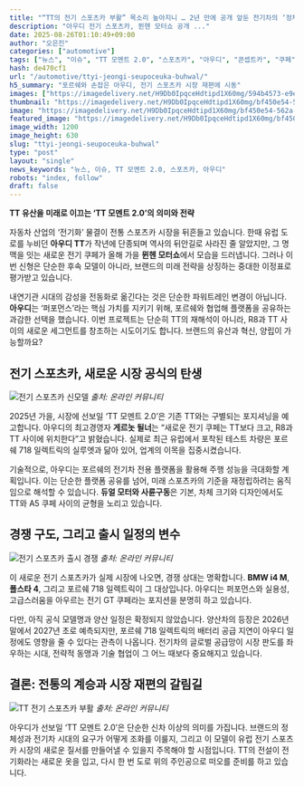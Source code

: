 ```yaml
---
title: "“TT의 전기 스포츠카 부활” 목소리 높아지니 … 2년 만에 공개 앞둔 전기차의 ‘정체’"
description: "아우디 전기 스포츠카, 뮌헨 모터쇼 공개 ..."
date: 2025-08-26T01:10:49+09:00
author: "오은진"
categories: ["automotive"]
tags: ["뉴스", "이슈", "TT 모멘트 2.0", "스포츠카", "아우디", "콘셉트카", "쿠페", "전기스포츠카시장", "프리미엄자동차트렌드"]
hash: de470cf1
url: "/automotive/ttyi-jeongi-seupoceuka-buhwal/"
h5_summary: "포르쉐와 손잡은 아우디, 전기 스포츠카 시장 재편에 시동"
images: ["https://imagedelivery.net/H9Db0IpqceHdtipd1X60mg/594b4573-e9ef-4d18-15b4-5cc268c3ea00/public", "https://imagedelivery.net/H9Db0IpqceHdtipd1X60mg/bf450e54-562a-4f24-8fe6-6a4066eaa700/public", "https://imagedelivery.net/H9Db0IpqceHdtipd1X60mg/50efc0e6-356d-4169-0a23-e6a451824800/public", "https://imagedelivery.net/H9Db0IpqceHdtipd1X60mg/ecc09973-3be2-4eb6-7435-4e4097928200/public"]
thumbnail: "https://imagedelivery.net/H9Db0IpqceHdtipd1X60mg/bf450e54-562a-4f24-8fe6-6a4066eaa700/public"
image: "https://imagedelivery.net/H9Db0IpqceHdtipd1X60mg/bf450e54-562a-4f24-8fe6-6a4066eaa700/public"
featured_image: "https://imagedelivery.net/H9Db0IpqceHdtipd1X60mg/bf450e54-562a-4f24-8fe6-6a4066eaa700/public"
image_width: 1200
image_height: 630
slug: "ttyi-jeongi-seupoceuka-buhwal"
type: "post"
layout: "single"
news_keywords: "뉴스, 이슈, TT 모멘트 2.0, 스포츠카, 아우디"
robots: "index, follow"
draft: false
---
```


**TT 유산을 미래로 이끄는 ‘TT 모멘트 2.0’의 의미와 전략**

자동차 산업의 ‘전기화’ 물결이 전통 스포츠카 시장을 뒤흔들고 있습니다. 한때 유럽 도로를 누비던 **아우디 TT**가 작년에 단종되며 역사의 뒤안길로 사라진 줄 알았지만, 그 명맥을 잇는 새로운 전기 쿠페가 올해 가을 **뮌헨 모터쇼**에서 모습을 드러냅니다. 그러나 이번 신형은 단순한 후속 모델이 아니라, 브랜드의 미래 전략을 상징하는 중대한 이정표로 평가받고 있습니다.

내연기관 시대의 감성을 전동화로 옮긴다는 것은 단순한 파워트레인 변경이 아닙니다. **아우디**는 ‘퍼포먼스’라는 핵심 가치를 지키기 위해, 포르쉐와 협업해 플랫폼을 공유하는 과감한 선택을 했습니다. 이번 프로젝트는 단순히 TT의 재해석이 아니라, R8과 TT 사이의 새로운 세그먼트를 창조하는 시도이기도 합니다. 브랜드의 유산과 혁신, 양립이 가능할까요?

## 전기 스포츠카, 새로운 시장 공식의 탄생

![전기 스포츠카 신모델](https://imagedelivery.net/H9Db0IpqceHdtipd1X60mg/ecc09973-3be2-4eb6-7435-4e4097928200/public)
*출처: 온라인 커뮤니티*


2025년 가을, 시장에 선보일 ‘TT 모멘트 2.0’은 기존 TT와는 구별되는 포지셔닝을 예고합니다. 아우디의 최고경영자 **게르놋 될너**는 “새로운 전기 쿠페는 TT보다 크고, R8과 TT 사이에 위치한다”고 밝혔습니다. 실제로 최근 유럽에서 포착된 테스트 차량은 포르쉐 718 일렉트릭의 실루엣과 닮아 있어, 업계의 이목을 집중시켰습니다.

기술적으로, 아우디는 포르쉐의 전기차 전용 플랫폼을 활용해 주행 성능을 극대화할 계획입니다. 이는 단순한 플랫폼 공유를 넘어, 미래 스포츠카의 기준을 재정립하려는 움직임으로 해석할 수 있습니다. **듀얼 모터와 사륜구동**은 기본, 차체 크기와 디자인에서도 TT와 A5 쿠페 사이의 균형을 노리고 있습니다.

## 경쟁 구도, 그리고 출시 일정의 변수

![전기 스포츠카 출시 경쟁](https://imagedelivery.net/H9Db0IpqceHdtipd1X60mg/50efc0e6-356d-4169-0a23-e6a451824800/public)
*출처: 온라인 커뮤니티*


이 새로운 전기 스포츠카가 실제 시장에 나오면, 경쟁 상대는 명확합니다. **BMW i4 M**, **폴스타 4**, 그리고 포르쉐 718 일렉트릭이 그 대상입니다. 아우디는 퍼포먼스와 실용성, 고급스러움을 아우르는 전기 GT 쿠페라는 포지션을 분명히 하고 있습니다.

다만, 아직 공식 모델명과 양산 일정은 확정되지 않았습니다. 양산차의 등장은 2026년 말에서 2027년 초로 예측되지만, 포르쉐 718 일렉트릭의 배터리 공급 지연이 아우디 일정에도 영향을 줄 수 있다는 관측이 나옵니다. 전기차의 글로벌 공급망이 시장 판도를 좌우하는 시대, 전략적 동맹과 기술 협업이 그 어느 때보다 중요해지고 있습니다.

## 결론: 전통의 계승과 시장 재편의 갈림길

![TT 전기 스포츠카 부활](https://imagedelivery.net/H9Db0IpqceHdtipd1X60mg/594b4573-e9ef-4d18-15b4-5cc268c3ea00/public)
*출처: 온라인 커뮤니티*


아우디가 선보일 ‘TT 모멘트 2.0’은 단순한 신차 이상의 의미를 가집니다. 브랜드의 정체성과 전기차 시대의 요구가 어떻게 조화를 이룰지, 그리고 이 모델이 유럽 전기 스포츠카 시장의 새로운 질서를 만들어낼 수 있을지 주목해야 할 시점입니다. TT의 전설이 전기화라는 새로운 옷을 입고, 다시 한 번 도로 위의 주인공으로 떠오를 준비를 하고 있습니다.
